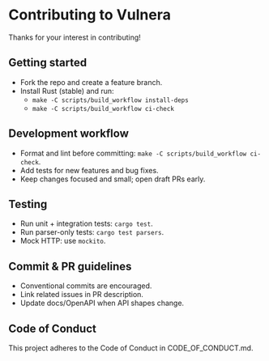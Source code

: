 # Contributing to Vulnera

Thanks for your interest in contributing!

## Getting started

- Fork the repo and create a feature branch.
- Install Rust (stable) and run:
  - `make -C scripts/build_workflow install-deps`
  - `make -C scripts/build_workflow ci-check`

## Development workflow

- Format and lint before committing: `make -C scripts/build_workflow ci-check`.
- Add tests for new features and bug fixes.
- Keep changes focused and small; open draft PRs early.

## Testing

- Run unit + integration tests: `cargo test`.
- Run parser-only tests: `cargo test parsers`.
- Mock HTTP: use `mockito`.

## Commit & PR guidelines

- Conventional commits are encouraged.
- Link related issues in PR description.
- Update docs/OpenAPI when API shapes change.

## Code of Conduct

This project adheres to the Code of Conduct in CODE_OF_CONDUCT.md.
